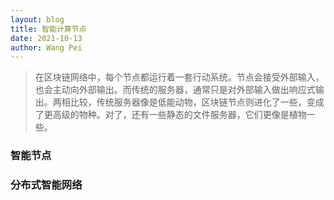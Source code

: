 ```yaml
---
layout: blog
title: 智能计算节点
date: 2021-10-13
author: Wang Pei
---
```


> 在区块链网络中，每个节点都运行着一套行动系统。节点会接受外部输入，也会主动向外部输出。而传统的服务器，通常只是对外部输入做出响应式输出。两相比较，传统服务器像是低能动物，区块链节点则进化了一些，变成了更高级的物种。对了，还有一些静态的文件服务器，它们更像是植物一些。

### 智能节点

### 分布式智能网络
